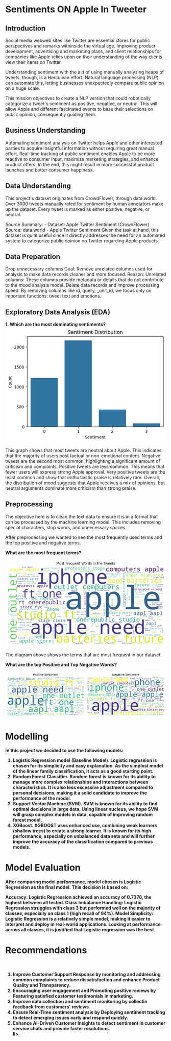 <h1>Sentiments ON Apple In Tweeter </h1>
<h2>Introduction</h2>
Social media webweb sites like Twitter are essential stores for public perspectives and remarks withinside the virtual age. Improving product development, advertising and marketing plans, and client relationships for companies like Apple relies upon on their understanding of the way clients view their items on Twitter.

Understanding sentiment with the aid of using manually analyzing heaps of tweets, though, is a Herculean effort. Natural language processing (NLP) can automate this, letting businesses unexpectedly compare public opinion on a huge scale.

This mission objectives to create a NLP version that could robotically categorize a tweet`s sentiment as positive, negative, or neutral. This will allow Apple and different fascinated events to base their selections on public opinion, consequently guiding them. </br>

<h2>Business Understanding</h2>
Automating sentiment analysis on Twitter helps Apple and other interested parties to acquire insightful information without requiring great manual effort. Real-time tracking of public sentiment enables Apple to be more reactive to consumer input, maximize marketing strategies, and enhance product offers. In the end, this might result in more successful product launches and better consumer happiness.
<h2>Data Understanding</h2>
This project's dataset originates from CrowdFlower, through data.world. Over 3000 tweets manually rated for sentiment by human annotators make up the dataset. Every tweet is marked as either positive, negative, or neutral.

Source Summary: - Dataset: Apple Twitter Sentiment (CrowdFlower)
Source: data.world - Apple Twitter Sentiment
Given the task at hand, this dataset is quite useful since it directly addresses the need for an automated system to categorize public opinion on Twitter regarding Apple products. </br>

<h2>Data Preparation</h2>
Drop unnecessary columns
Goal: Remove unrelated columns used for analysis to make data records cleaner and more focused.
Reason:
Unrelated columns: These columns provide metadata or details that do not contribute to the mood analysis model. Delete data records and improve processing speed.
By removing columns like id, query, _unit_id, we focus only on important functions: tweet text and emotions. </br>

<h2>Exploratory Data Analysis (EDA)</h2>
<b>1. Which are the most dominating sentiments?</b>
<img src="https://github.com/BLACKSPI/Phase_4_project/blob/45745d0efe21023f899bd84617a19cdca72b2de1/Sentiment%20distribution.png", alt="sentiment distribution">

<p>This graph shows that most tweets are neutral about Apple. This indicates that the majority of users post factual or non-emotional content. Negative tweets are the second most common, highlighting a significant amount of criticism and complaints. Positive tweets are less common. This means that fewer users will express strong Apple approval. Very positive tweets are the least common and show that enthusiastic praise is relatively rare. Overall, the  distribution of mood suggests that  Apple receives a mix of opinions, but neutral arguments dominate more criticism than strong praise.</p>

<h2>Preprocessing</h2>
The objective here is to clean the text data to ensure it is in a format that can be processed by the machine learning model. This includes removing special characters, stop words, and unnecessary spaces.

<p>After preprocessing we wanted to see the most frequently used terms and the top positive and negative terms.</p>

<b>What are the most frequent terms?</b>
<p><img src="https://github.com/BLACKSPI/Phase_4_project/blob/762364260af5a88a99a2d665067cc714cd34e085/most%20used%20terms.png"></p>
<p>The diagram above shows the terms that are most frequent in our dataset.</p>

<b>What are the top Positive and Top Negative Words?<b/>
<p><img src="https://github.com/BLACKSPI/Phase_4_project/blob/6a39c7c8e84939df204568c3c90a243d3e63f907/positive%20vs%20negative.png", alt="image"></p>

<h1>Modelling</h1>
In this project we decided to use the following models:
<ol><li>Logistic Regression model (Baseline Model).
 Logistic regression is chosen for its simplicity and easy explanation. As the simplest model of the linear family classification, it acts as a good starting point.</li>
 <li>Random Forest Classifier. Random forest is known for its ability to manage more complex relationships and interactions between characteristics. It is also less excessive adjustment compared to personal decisions, making it a solid candidate to improve the performance of the model.</li>
 <li>Support Vector Machine (SVM). SVM is known for its ability to find optimal decisions in large data. Using linear nucleus, we hope SVM will grasp complex models in data, capable of improving random forest model.
 </li>
 <li>XGBoost. XGBOOST uses enhanced use, combining weak learners (shallow trees) to create a strong learner. It is known for its high performance, especially on unbalanced data sets and will further improve the accuracy of the classification compared to previous models.</li>
</ol> 

<h1>Model Evaluation</h1>
<p>After comparing model performance, model chosen is Logistic Regression as the final model. This decision is based on:

Accuracy: Logistic Regression achieved an accuracy of 0.7378, the highest between all tested.
Class Imbalance Handling: Logistic Regression struggles with class 3 but performed well on the majority of classes, especially on class 1 (high recall of 94%).
Model Simplicity: Logistic Regression is a relatively simple model, making it easier to interpret and deploy in real-world applications.
Looking at performance across all classes, it is justified that Logistic regression was the best.</p>

<h1>Recommendations</h1> </br>
<ol><li>Improve Customer Support Response by monitoring and addressing common 
   complaints to reduce dissatisfaction and enhance Product Quality and Transparency.</li>
 <li>Encouraging user engagement and Promoting positive reviews by Featuring 
   satisfied customer testimonials in marketing.</li>
<li>Improve data collection and sentiment monitoring by collectin feedback      from customers' reviews</li>
<li>Ensure Real-Time sentiment analysis by Deploying sentiment tracking to  
   detect emerging issues early and respond quickly.</li>
<li>Enhance AI-Driven Customer Insights to detect sentiment in customer service 
   chats and provide faster resolutions.</li>li></ol>



